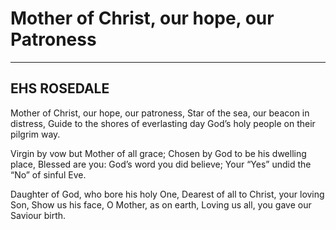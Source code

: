 # Mother of Christ, our hope, our Patroness

***

## EHS ROSEDALE

Mother of Christ, our hope, our patroness,
Star of the sea, our beacon in distress,
Guide to the shores of everlasting day
God’s holy people on their pilgrim way.

Virgin by vow but Mother of all grace;
Chosen by God to be his dwelling place,
Blessed are you: God’s word you did believe;
Your “Yes” undid the “No” of sinful Eve.

Daughter of God, who bore his holy One,
Dearest of all to Christ, your loving Son,
Show us his face, O Mother, as on earth,
Loving us all, you gave our Saviour birth.